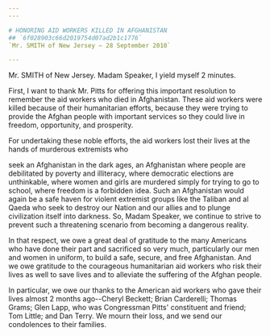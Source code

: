 ```yaml
---
---

# HONORING AID WORKERS KILLED IN AFGHANISTAN
## `6f028903c66d2019754d07ad2b1c1776`
`Mr. SMITH of New Jersey — 28 September 2010`

---
```



Mr. SMITH of New Jersey. Madam Speaker, I yield myself 2 minutes.

First, I want to thank Mr. Pitts for offering this important 
resolution to remember the aid workers who died in Afghanistan. These 
aid workers were killed because of their humanitarian efforts, because 
they were trying to provide the Afghan people with important services 
so they could live in freedom, opportunity, and prosperity.

For undertaking these noble efforts, the aid workers lost their lives 
at the hands of murderous extremists who


seek an Afghanistan in the dark ages, an Afghanistan where people are 
debilitated by poverty and illiteracy, where democratic elections are 
unthinkable, where women and girls are murdered simply for trying to go 
to school, where freedom is a forbidden idea. Such an Afghanistan would 
again be a safe haven for violent extremist groups like the Taliban and 
al Qaeda who seek to destroy our Nation and our allies and to plunge 
civilization itself into darkness. So, Madam Speaker, we continue to 
strive to prevent such a threatening scenario from becoming a dangerous 
reality.

In that respect, we owe a great deal of gratitude to the many 
Americans who have done their part and sacrificed so very much, 
particularly our men and women in uniform, to build a safe, secure, and 
free Afghanistan. And we owe gratitude to the courageous humanitarian 
aid workers who risk their lives as well to save lives and to alleviate 
the suffering of the Afghan people.

In particular, we owe our thanks to the American aid workers who gave 
their lives almost 2 months ago--Cheryl Beckett; Brian Carderelli; 
Thomas Grams; Glen Lapp, who was Congressman Pitts' constituent and 
friend; Tom Little; and Dan Terry. We mourn their loss, and we send our 
condolences to their families.
